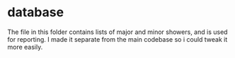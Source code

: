 # database

The file in this folder contains lists of major and minor showers, and is used for reporting.
I made it separate from the main codebase so i could tweak it more easily. 